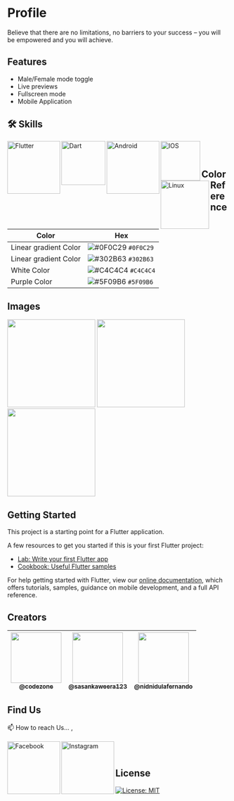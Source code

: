 # Profile

Believe that there are no limitations, no barriers to your success – you will be empowered and you will achieve.

## Features

- Male/Female mode toggle
- Live previews
- Fullscreen mode
- Mobile Application

## 🛠 Skills

<img align="left" alt="Flutter" width="120px" src="https://img.shields.io/badge/Flutter-02569B?style=for-the-badge&logo=flutter&logoColor=white" />
<img align="left" alt="Dart" width="100px" src="https://img.shields.io/badge/Dart-0175C2?style=for-the-badge&logo=dart&logoColor=white" />
<img align="left" alt="Android" width="120px" src="https://img.shields.io/badge/Android-3DDC84?style=for-the-badge&logo=android&logoColor=white" />
<img align="left" alt="IOS" width="90px" src="https://img.shields.io/badge/iOS-000000?style=for-the-badge&logo=ios&logoColor=white" />
<img align="left" alt="Linux" width="110px" src="https://img.shields.io/badge/Linux-FCC624?style=for-the-badge&logo=linux&logoColor=black" />

</br>
</br>

## Color Reference

| Color                 | Hex                                                                    |
| --------------------- | ---------------------------------------------------------------------- |
| Linear gradient Color | ![#0F0C29](https://via.placeholder.com/15/0F0C29/0F0C29.png) `#0F0C29` |
| Linear gradient Color | ![#302B63](https://via.placeholder.com/15/302B63/302B63.png) `#302B63` |
| White Color           | ![#C4C4C4](https://via.placeholder.com/15/C4C4C4/C4C4C4.png) `#C4C4C4` |
| Purple Color          | ![#5F09B6](https://via.placeholder.com/15/5F09B6/5F09B6.png) `#5F09B6` |

## Images

<img width="200px" src="https://github.com/CodeZoneTech/DBroCode/blob/main/Design%2005/IMG/img1.png">
<img width="200px" src="https://github.com/CodeZoneTech/DBroCode/blob/main/Design%2005/IMG/img2.png">
<img width="200px" src="https://github.com/CodeZoneTech/DBroCode/blob/main/Design%2005/IMG/img3.png">

## Getting Started

This project is a starting point for a Flutter application.

A few resources to get you started if this is your first Flutter project:

- [Lab: Write your first Flutter app](https://flutter.dev/docs/get-started/codelab)
- [Cookbook: Useful Flutter samples](https://flutter.dev/docs/cookbook)

For help getting started with Flutter, view our
[online documentation](https://flutter.dev/docs), which offers tutorials,
samples, guidance on mobile development, and a full API reference.

## Creators

| [<img src="https://github.com/CodeZoneTech.png?size=250" width="115"><br><sub>@codezone</sub>](https://github.com/CodeZoneTech) | [<img  src="https://github.com/sasankaweera123.png?size=115" width="115"><br><sub>@sasankaweera123</sub>](https://github.com/sasankaweera123) | [<img  src="https://github.com/nidnidulafernando.png?size=115" width="115"><br><sub>@nidnidulafernando</sub>](https://github.com/nidnidulafernando) |
| :-----------------------------------------------------------------------------------------------------------------------------: | :-------------------------------------------------------------------------------------------------------------------------------------------: | :-------------------------------------------------------------------------------------------------------------------------------------------------: |

## Find Us

📫 How to reach Us... , </br></br>
<a href="https://www.facebook.com/CodeZone-107084475018756/">
<img align="left" alt="Facebook" width="120px" src="https://img.shields.io/badge/Facebook-1877F2?style=for-the-badge&logo=facebook&logoColor=white" />
</a>
<a href="https://www.instagram.com/d_bro_code/">
<img align="left" alt="Instagram" width="120px" src="https://img.shields.io/badge/Instagram-E4405F?style=for-the-badge&logo=instagram&logoColor=white" />
</a>

</br>

## License

[![License: MIT](https://img.shields.io/badge/License-MIT-yellow.svg)](https://opensource.org/licenses/MIT)
